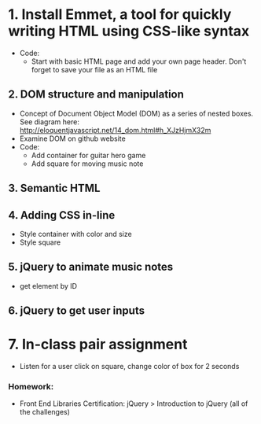 # 1. Install Emmet, a tool for quickly writing HTML using CSS-like syntax
- Code: 
	* Start with basic HTML page and add your own page header. Don't forget to save your file as an HTML file

## 2. DOM structure and manipulation 
- Concept of Document Object Model (DOM) as a series of nested boxes. See diagram here: http://eloquentjavascript.net/14_dom.html#h_XJzHjmX32m
- Examine DOM on github website
- Code: 
	* Add container for guitar hero game
	* Add square for moving music note

## 3. Semantic HTML

## 4. Adding CSS in-line
- Style container with color and size
- Style square

## 5. jQuery to animate music notes
- get element by ID

## 6. jQuery to get user inputs

# 7. In-class pair assignment
- Listen for a user click on square, change color of box for 2 seconds

### Homework: 
- Front End Libraries Certification: jQuery > Introduction to jQuery (all of the challenges)